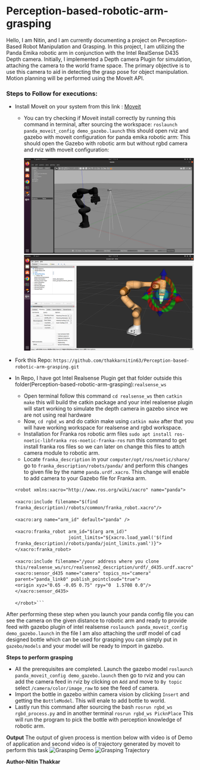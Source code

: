 # Perception-based-robotic-arm-grasping
Hello, I am Nitin, and I am currently documenting a project on Perception-Based Robot Manipulation and Grasping. In this project, I am utilizing the Panda Emika robotic arm in conjunction with the Intel RealSense D435 Depth camera. Initially, I implemented a Depth camera Plugin for simulation, attaching the camera to the world frame space. The primary objective is to use this camera to aid in detecting the grasp pose for object manipulation. Motion planning will be performed using the MoveIt API.

### **Steps to Follow for executions:**
* Install Moveit on your system from this link : [Moveit](https://ros-planning.github.io/moveit_tutorials/doc/getting_started/getting_started.html)
   * You can try checking if Moveit install correctly by running this command in terminal, after sourcing the workspace:
     `roslaunch panda_moveit_config demo_gazebo.launch` this should open rviz and gazebo with moveit configuration for           panda emika robotic arm:
     This should open the Gazebo with robotic arm but without rgbd camera and rviz with moveit configuration:
     
     <img src="Images/GazeboPandaEmika.png" alt="Gazebo Moveit Config" width="500">
     <img src="Images/RvizPandaEmika.png" alt="Gazebo Moveit Config" width="500">
     
* Fork this Repo: `https://github.com/thakkarnitin63/Perception-based-robotic-arm-grasping.git`
* In Repo, I have got Intel Realsense Plugin get that folder outside this folder(Perception-based-robotic-arm-grasping):`realsense_ws`
  * Open terminal follow this command `cd realsense_ws` then `catkin make` this will build the catkin package       and your intel realsense plugin will start working to simulate the depth camera in gazebo since we are not      using real hardware
  * Now, `cd rgbd_ws` and do catkin make using `catkin make` after that you will have working workspace for realsense and rgbd workspace.
  * Installation for Franka ros robotic arm files `sudo apt install ros-noetic-libfranka ros-noetic-franka-ros` run this command to get install franka ros files so we can later on change this files to attch camera module to robotic arm.
  * Locate `franka_description` in your `computer/opt/ros/noetic/share/` go to `franka_description/robots/panda/` and perform this changes to given file by the name `panda.urdf.xacro`. This change will enable to add camera to your Gazebo file for Franka arm.
  ```<?xml version='1.0' encoding='utf-8'?>
  <robot xmlns:xacro="http://www.ros.org/wiki/xacro" name="panda">

  <xacro:include filename="$(find franka_description)/robots/common/franka_robot.xacro"/>

  <xacro:arg name="arm_id" default="panda" />

  <xacro:franka_robot arm_id="$(arg arm_id)"
                      joint_limits="${xacro.load_yaml('$(find franka_description)/robots/panda/joint_limits.yaml')}">
  </xacro:franka_robot>

  <xacro:include filename="/your address where you clone this/realsense_ws/src/realsense2_description/urdf/_d435.urdf.xacro"/> 
  <xacro:sensor_d435 name="camera" topics_ns="camera" parent="panda_link0" publish_pointcloud="true">
  <origin xyz="0.65 -0.05 0.75" rpy="0  1.5708 0.0"/>
  </xacro:sensor_d435>

  </robot>```

After performing these step when you launch your panda config file you can see the camera on the given distance to robotic arm and ready to provide feed with gazebo plugin of intel realsense `roslaunch panda_moveit_config demo_gazebo.launch` in the file I am also attaching the urdf model of cad designed bottle which can be used for grasping you can simply put in `gazebo/models` and your model will be ready to import in gazebo.

**Steps to perform grasping**
* All the prerequisites are completed. Launch the gazebo model `roslaunch panda_moveit_config demo_gazebo.launch` then go to rviz and you can add the camera feed in rviz by clicking on `Add` and move to `By topic` select `/camera/color/image_raw` to see the feed of camera. 
* Import the bottle in gazebo within camera vision by clicking `Insert` and getting the `BottleModel`. This will enale to add bottle to world.
* Lastly run this command after sourcing the bash `rosrun rgbd_ws rgbd_process.py` and in another terminal `rosrun rgbd_ws PicknPlace` This will run the program to pick the bottle with perception knowledge of robotic arm.  

    
**Output**
The output of given process is mention below with video is of Demo of application and second video is of trajectory generated by moveit to perform this task
    ![Grasping Demo](Images/Grasping_demo.gif)
    ![Grasping Trajectory](Images/Grasping_Trajectory.gif)

**Author-Nitin Thakkar**
